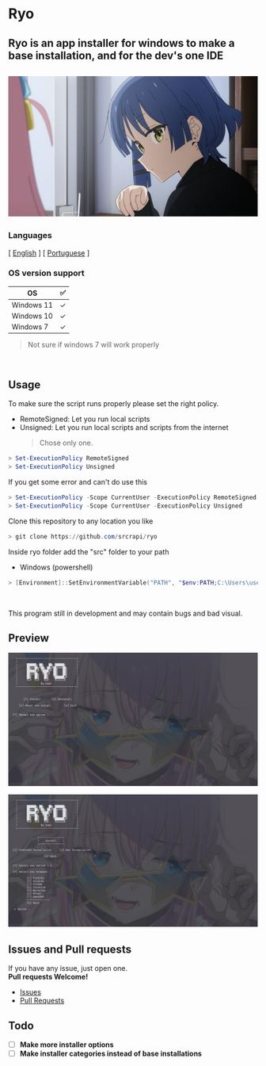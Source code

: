 <!-- Header -->

# Ryo

## Ryo is an app installer for windows to make a base installation, and for the dev's one IDE

<h2 align="center">
    <img src="resources/ryo_image.jpg" alt="app-image">
</h2>

<!-- Information -->

### Languages

<p>[ <a href="README.md">English</a> ] [ <a href="README-PT.md">Portuguese</a> ]</p>

### OS version support

| OS         | ✅  |
| ---------- | --- |
| Windows 11 | ✓   |
| Windows 10 | ✓   |
| Windows 7  | ✓   |

> Not sure if windows 7 will work properly

<br>

<!-- Instructions -->

## Usage

<p>To make sure the script runs properly please set the right policy.</p>

- RemoteSigned: Let you run local scripts
- Unsigned: Let you run local scripts and scripts from the internet
  > Chose only one.

```powershell
> Set-ExecutionPolicy RemoteSigned
> Set-ExecutionPolicy Unsigned
```

If you get some error and can't do use this

```powershell
> Set-ExecutionPolicy -Scope CurrentUser -ExecutionPolicy RemoteSigned
> Set-ExecutionPolicy -Scope CurrentUser -ExecutionPolicy Unsigned
```

Clone this repository to any location you like

```powershell
> git clone https://github.com/srcrapi/ryo
```

<p>Inside ryo folder add the "src" folder to your path</p>

- Windows (powershell)

```powershell
> [Environment]::SetEnvironmentVariable("PATH", "$env:PATH;C:\Users\user\path\to\your\folder\src\", [System.EnvironmentVariableTarget]::User)
```

<br>

<p>This program still in development and may contain bugs and bad visual.</p>

## Preview

![Preview-1](resources/previews/preview1.png)

![Preview-2](resources/previews/preview2.png)

<!-- Help -->

## Issues and Pull requests

<p>
	If you have any issue, just open one. <br>
	<strong>Pull requests Welcome!</strong>
</p>

- <a href="https://github.com/srcrapi/ryo/issues">Issues</a>
- <a href="https://github.com/srcrapi/ryo/pulls">Pull Requests</a>

## Todo

- [ ] **Make more installer options**
- [ ] **Make installer categories instead of base installations**
